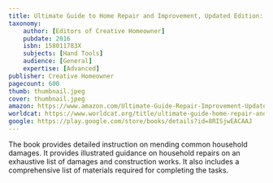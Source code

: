 ```yaml
---
title: Ultimate Guide to Home Repair and Improvement, Updated Edition: Proven Money-Saving Projects; 3,400 Photos and Illustrations
taxonomy:
	author: [Editors of Creative Homeowner]
	pubdate: 2016
	isbn: 158011783X
	subjects: [Hand Tools]
	audience: [General]
	expertise: [Advanced]
publisher: Creative Homeowner
pagecount: 600
thumb: thumbnail.jpeg
cover: thumbnail.jpeg
amazon: https://www.amazon.com/Ultimate-Guide-Repair-Improvement-Updated/dp/158011783X/ref=sr_1_3?keywords=Ultimate+guide+home+repair+and+improvement&qid=1570112105&s=gateway&sr=8-3
worldcat: https://www.worldcat.org/title/ultimate-guide-home-repair-and-improvement/oclc/959029423&referer=brief_results
google: https://play.google.com/store/books/details?id=8RISjwEACAAJ
---
```

The book provides detailed instruction on mending common household damages. It provides illustrated guidance on household repairs on an exhaustive list of damages and construction works. It also includes a comprehensive list of materials required for completing the tasks.